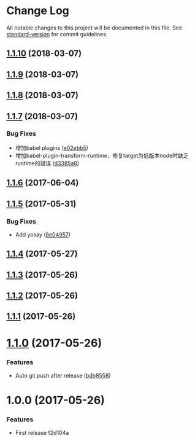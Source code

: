 # Change Log

All notable changes to this project will be documented in this file. See [standard-version](https://github.com/conventional-changelog/standard-version) for commit guidelines.

<a name="1.1.10"></a>
## [1.1.10](https://github.com/zhongzhi107/generator-joe/compare/v1.1.9...v1.1.10) (2018-03-07)



<a name="1.1.9"></a>
## [1.1.9](https://github.com/zhongzhi107/generator-joe/compare/v1.1.8...v1.1.9) (2018-03-07)



<a name="1.1.8"></a>
## [1.1.8](https://github.com/zhongzhi107/generator-joe/compare/v1.1.7...v1.1.8) (2018-03-07)



<a name="1.1.7"></a>
## [1.1.7](https://github.com/zhongzhi107/generator-joe/compare/v1.1.6...v1.1.7) (2018-03-07)


### Bug Fixes

* 增加babel plugins ([e02ebb5](https://github.com/zhongzhi107/generator-joe/commit/e02ebb5))
* 增加babel-plugin-transform-runtime，修复target为低版本node时缺乏runtime的错误 ([d3385a8](https://github.com/zhongzhi107/generator-joe/commit/d3385a8))



<a name="1.1.6"></a>
## [1.1.6](https://github.com/zhongzhi107/generator-joe/compare/v1.1.5...v1.1.6) (2017-06-04)



<a name="1.1.5"></a>
## [1.1.5](https://github.com/zhongzhi107/generator-joe/compare/v1.1.4...v1.1.5) (2017-05-31)


### Bug Fixes

* Add yosay ([8e04957](https://github.com/zhongzhi107/generator-joe/commit/8e04957))



<a name="1.1.4"></a>
## [1.1.4](https://github.com/zhongzhi107/generator-joe/compare/v1.1.3...v1.1.4) (2017-05-27)



<a name="1.1.3"></a>
## [1.1.3](https://github.com/zhongzhi107/generator-joe/compare/v1.1.2...v1.1.3) (2017-05-26)



<a name="1.1.2"></a>
## [1.1.2](https://github.com/zhongzhi107/generator-joe/compare/v1.1.1...v1.1.2) (2017-05-26)



<a name="1.1.1"></a>
## [1.1.1](https://github.com/zhongzhi107/generator-joe/compare/v1.1.0...v1.1.1) (2017-05-26)



<a name="1.1.0"></a>
# [1.1.0](https://github.com/zhongzhi107/generator-joe/compare/v1.0.0...v1.1.0) (2017-05-26)


### Features

* Auto git push after release ([bdb8558](https://github.com/zhongzhi107/generator-joe/commit/bdb8558))



<a name="1.0.0"></a>
# 1.0.0 (2017-05-26)


### Features

* First release f2d104a
